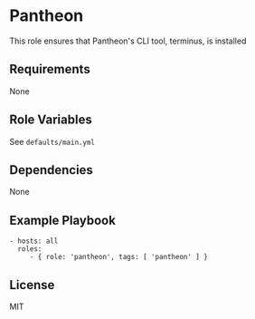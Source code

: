 Pantheon
========

This role ensures that Pantheon's CLI tool, terminus, is installed

Requirements
------------

None

Role Variables
--------------

See `defaults/main.yml`

Dependencies
------------

None

Example Playbook
-------------------------

    - hosts: all
      roles:
         - { role: 'pantheon', tags: [ 'pantheon' ] }

License
-------

MIT